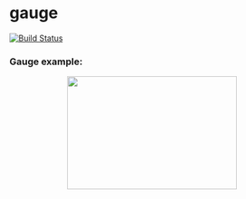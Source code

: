 # gauge

[![Build Status](https://travis-ci.org/jgluhov/gauge.svg?branch=master)](https://travis-ci.org/jgluhov/gauge)

### Gauge example:
<div style="text-align: center">
<img src="https://i.imgur.com/rbBZuOO.png" width="300" height="200">
</div>
